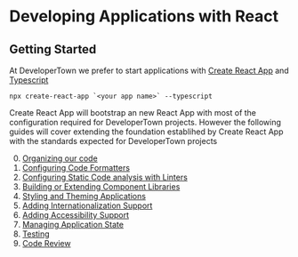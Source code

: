 # Developing Applications with React

## Getting Started

At DeveloperTown we prefer to start applications with [Create React App](https://create-react-app.dev/docs/getting-started/) and [Typescript](./languages.md)

```
npx create-react-app `<your app name>` --typescript
```

Create React App will bootstrap an new React App with most of the configuration required for DeveloperTown projects. However the following guides will cover extending the foundation establihed by Create React App with the standards expected for DeveloperTown projects

0. [Organizing our code](./code-organization.md)
1. [Configuring Code Formatters](./formatting.md)
2. [Configuring Static Code analysis with Linters](./linting.md)
3. [Building or Extending Component Libraries](./component-libraries.md)
4. [Styling and Theming Applications](./styling.md)
5. [Adding Internationalization Support](./i18n.md)
6. [Adding Accessibility Support](./a11y.md)
7. [Managing Application State](./state-management.md)
8. [Testing](./testing.md)
8. [Code Review](./code-review.md)
